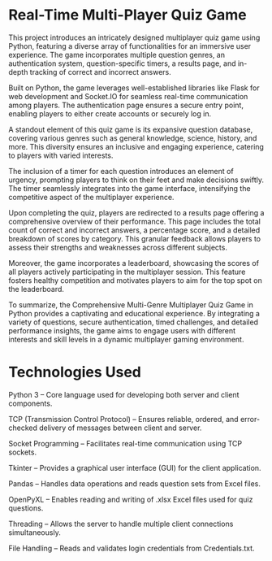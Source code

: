 # Real-Time Multi-Player Quiz Game
This project introduces an intricately designed multiplayer quiz game using Python, featuring a diverse array of functionalities for an immersive user experience. The game incorporates multiple question genres, an authentication system, question-specific timers, a results page, and in-depth tracking of correct and incorrect answers.

Built on Python, the game leverages well-established libraries like Flask for web development and Socket.IO for seamless real-time communication among players. The authentication page ensures a secure entry point, enabling players to either create accounts or securely log in.

A standout element of this quiz game is its expansive question database, covering various genres such as general knowledge, science, history, and more. This diversity ensures an inclusive and engaging experience, catering to players with varied interests.

The inclusion of a timer for each question introduces an element of urgency, prompting players to think on their feet and make decisions swiftly. The timer seamlessly integrates into the game interface, intensifying the competitive aspect of the multiplayer experience.

Upon completing the quiz, players are redirected to a results page offering a comprehensive overview of their performance. This page includes the total count of correct and incorrect answers, a percentage score, and a detailed breakdown of scores by category. This granular feedback allows players to assess their strengths and weaknesses across different subjects.

Moreover, the game incorporates a leaderboard, showcasing the scores of all players actively participating in the multiplayer session. This feature fosters healthy competition and motivates players to aim for the top spot on the leaderboard.

To summarize, the Comprehensive Multi-Genre Multiplayer Quiz Game in Python provides a captivating and educational experience. By integrating a variety of questions, secure authentication, timed challenges, and detailed performance insights, the game aims to engage users with different interests and skill levels in a dynamic multiplayer gaming environment.

# Technologies Used
Python 3 – Core language used for developing both server and client components.

TCP (Transmission Control Protocol) – Ensures reliable, ordered, and error-checked delivery of messages between client and server.

Socket Programming – Facilitates real-time communication using TCP sockets.

Tkinter – Provides a graphical user interface (GUI) for the client application.

Pandas – Handles data operations and reads question sets from Excel files.

OpenPyXL – Enables reading and writing of .xlsx Excel files used for quiz questions.

Threading – Allows the server to handle multiple client connections simultaneously.

File Handling – Reads and validates login credentials from Credentials.txt.
